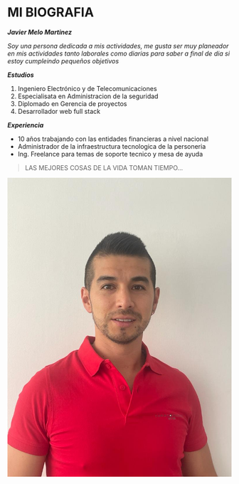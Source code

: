 # MI BIOGRAFIA

***Javier Melo Martinez***

*Soy una persona dedicada a mis actividades, me gusta ser muy planeador en mis actividades tanto laborales como diarias para saber a final de dia si estoy cumpleindo pequeños objetivos*

***Estudios***
1. Ingeniero Electrónico y de Telecomunicaciones
2. Especialisata en Administracion de la seguridad
3. Diplomado en Gerencia de proyectos
4. Desarrollador web full stack

***Experiencia***
- 10 años trabajando con las entidades financieras a nivel nacional
- Administrador de la infraestructura tecnologica de la personeria
- Ing. Freelance para temas de soporte tecnico y mesa de ayuda

> LAS MEJORES COSAS DE LA VIDA TOMAN TIEMPO...

![Este soy yo Javier Melo](./fotoperfil.jpg)